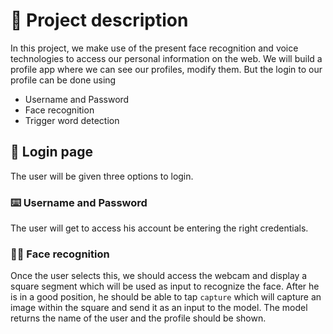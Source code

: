 # 📜 Project description

In this project, we make use of the present face recognition and voice technologies to access our personal information on the web. We will build a profile app where we can see our profiles, modify them. But the login to our profile can be done using
* Username and Password
* Face recognition
* Trigger word detection

## 🔑 Login page

The user will be given three options to login. 

### ⌨️ Username and Password 

The user will get to access his account be entering the right credentials.

### 👦👧 Face recognition

Once the user selects this, we should access the webcam and display a square segment which will be used as input to recognize the face. After he is in a good position, he should be able to tap `capture` which will capture an image within the square and send it as an input to the model. The model returns the name of the user and the profile should be shown.
